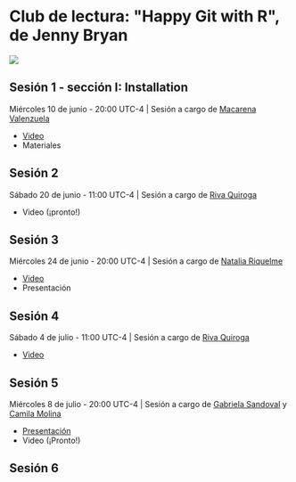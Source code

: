# Club de lectura: "Happy Git with R", de Jenny Bryan
![](club-de-lectura.png)

## Sesión 1 - sección I: Installation
Miércoles 10 de junio - 20:00 UTC-4 | Sesión a cargo de [Macarena Valenzuela](https://twitter.com/macavalenzuela)

* [Video](https://vimeo.com/427950367)
* Materiales

## Sesión 2
Sábado 20 de junio - 11:00 UTC-4 | Sesión a cargo de [Riva Quiroga](https://twitter.com/rivaquiroga)

* Video (¡pronto!)

## Sesión 3
Miércoles 24 de junio - 20:00 UTC-4 | Sesión a cargo de [Natalia Riquelme](https://twitter.com/NatyRiquelmeS)

* [Video](https://vimeo.com/432356626)
* Presentación

## Sesión 4
Sábado 4 de julio - 11:00 UTC-4 | Sesión a cargo de [Riva Quiroga](https://twitter.com/rivaquiroga)

* [Video](https://vimeo.com/435508006)

## Sesión 5
Miércoles 8 de julio - 20:00 UTC-4 | Sesión a cargo de [Gabriela Sandoval](https://twitter.com/GabySandovalM) y [Camila Molina](https://twitter.com/calmolinafe)

* [Presentación](https://gabysandovalm.github.io/happy-git-r-sesion5/#1)
* Video (¡Pronto!)

## Sesión 6
